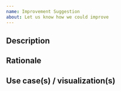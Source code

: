 ```yaml
---
name: Improvement Suggestion
about: Let us know how we could improve
---
```


## Description

[//]: # (What's it you're proposing? How should it be implemented?)




## Rationale

[//]: # (Why should this feature be implemented?)




## Use case(s) / visualization(s)

[//]: # ("Better to see something once than to hear about it a thousand times.")


